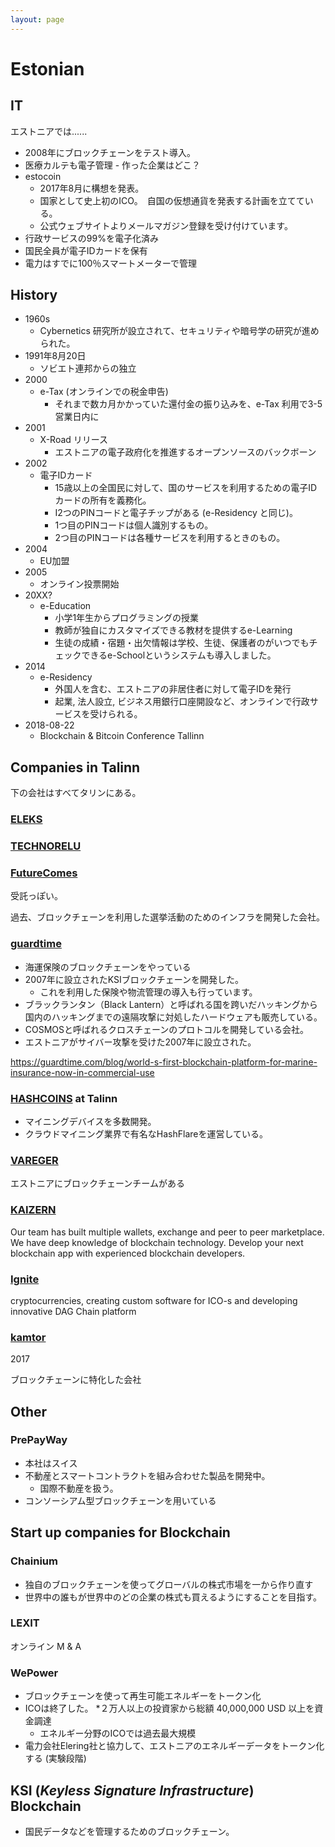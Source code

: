 ```yaml
---
layout: page
---
```


# Estonian

## IT

エストニアでは......

* 2008年にブロックチェーンをテスト導入。
* 医療カルテも電子管理 - 作った企業はどこ？
* estocoin
    * 2017年8月に構想を発表。
    * 国家として史上初のICO。　自国の仮想通貨を発表する計画を立てている。
    * 公式ウェブサイトよりメールマガジン登録を受け付けています。
* 行政サービスの99%を電子化済み
* 国民全員が電子IDカードを保有
* 電力はすでに100％スマートメーターで管理

## History

* 1960s
    * Cybernetics 研究所が設立されて、セキュリティや暗号学の研究が進められた。
* 1991年8月20日
    * ソビエト連邦からの独立
* 2000
    * e-Tax (オンラインでの税金申告)
        * それまで数カ月かかっていた還付金の振り込みを、e-Tax 利用で3-5営業日内に
* 2001
    * X-Road リリース
        * エストニアの電子政府化を推進するオープンソースのバックボーン
* 2002
    * 電子IDカード
        * 15歳以上の全国民に対して、国のサービスを利用するための電子IDカードの所有を義務化。
        * I2つのPINコードと電子チップがある (e-Residency と同じ)。
        * 1つ目のPINコードは個人識別するもの。
        * 2つ目のPINコードは各種サービスを利用するときのもの。
* 2004
    * EU加盟
* 2005
    * オンライン投票開始
* 20XX?
    * e-Education
        * 小学1年生からプログラミングの授業
        * 教師が独自にカスタマイズできる教材を提供するe-Learning
        * 生徒の成績・宿題・出欠情報は学校、生徒、保護者のがいつでもチェックできるe-Schoolというシステムも導入しました。
* 2014
    * e-Residency
        * 外国人を含む、エストニアの非居住者に対して電子IDを発行
        * 起業, 法人設立, ビジネス用銀行口座開設など、オンラインで行政サービスを受けられる。
* 2018-08-22
    * Blockchain & Bitcoin Conference Tallinn

## Companies in Talinn

下の会社はすべてタリンにある。

### [ELEKS](https://eleks.com/services/software-engineering/)

### [TECHNORELU](https://technorely.com/)

### [FutureComes](https://futurecomes.com/)

受託っぽい。

過去、ブロックチェーンを利用した選挙活動のためのインフラを開発した会社。 

### [guardtime](https://guardtime.com/)

* 海運保険のブロックチェーンをやっている
* 2007年に設立されたKSIブロックチェーンを開発した。
    * これを利用した保険や物流管理の導入も行っています。
* ブラックランタン（Black Lantern）と呼ばれる国を跨いだハッキングから国内のハッキングまでの遠隔攻撃に対処したハードウェアも販売している。
* COSMOSと呼ばれるクロスチェーンのプロトコルを開発している会社。
* エストニアがサイバー攻撃を受けた2007年に設立された。

https://guardtime.com/blog/world-s-first-blockchain-platform-for-marine-insurance-now-in-commercial-use

### [HASHCOINS](https://www.hashcoins.com/) at Talinn

* マイニングデバイスを多数開発。
* クラウドマイニング業界で有名なHashFlareを運営している。

### [VAREGER](https://vareger.com/)

エストニアにブロックチェーンチームがある

### [KAIZERN](http://www.kaizern.com/)

Our team has built multiple wallets, exchange and peer to peer marketplace. We have deep knowledge of blockchain technology. Develop your next blockchain app with experienced blockchain developers.

### [Ignite](https://ignite.ee/)

cryptocurrencies, creating custom software for ICO-s and developing innovative DAG Chain platform

### [kamtor](https://www.kamtor.com/)

2017

ブロックチェーンに特化した会社

## Other

### PrePayWay

* 本社はスイス
* 不動産とスマートコントラクトを組み合わせた製品を開発中。
    * 国際不動産を扱う。
* コンソーシアム型ブロックチェーンを用いている

## Start up companies for Blockchain

### Chainium

* 独自のブロックチェーンを使ってグローバルの株式市場を一から作り直す
* 世界中の誰もが世界中のどの企業の株式も買えるようにすることを目指す。

### LEXIT

オンライン M & A

### WePower

* ブロックチェーンを使って再生可能エネルギーをトークン化
* ICOは終了した。
    *２万人以上の投資家から総額 40,000,000 USD 以上を資金調達
    * エネルギー分野のICOでは過去最大規模
* 電力会社Elering社と協力して、エストニアのエネルギーデータをトークン化する (実験段階)

## KSI (_Keyless Signature Infrastructure_) Blockchain

* 国民データなどを管理するためのブロックチェーン。
